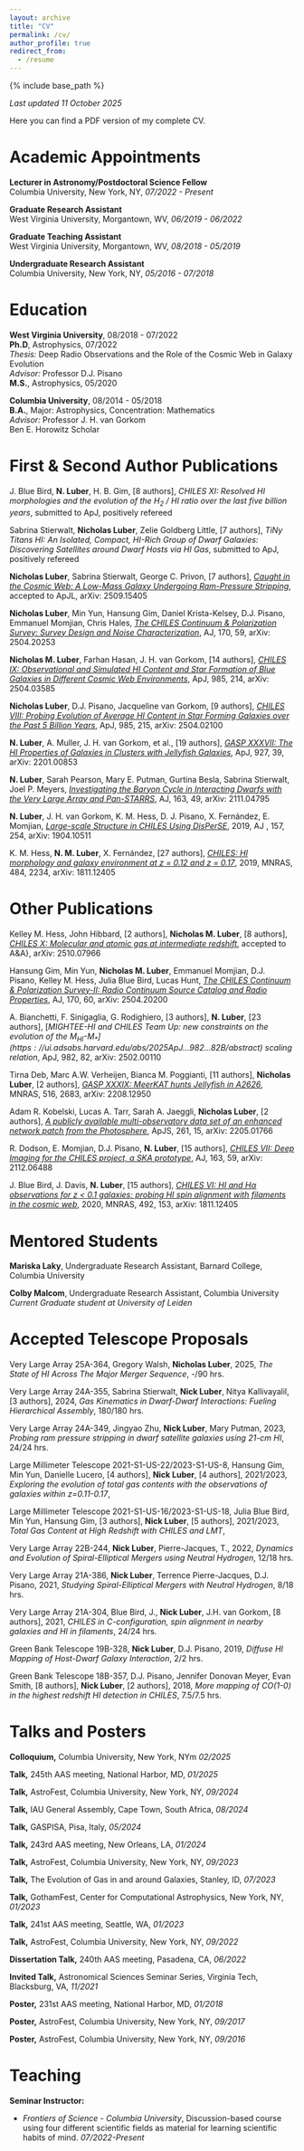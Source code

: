 ```yaml
---
layout: archive
title: "CV"
permalink: /cv/
author_profile: true
redirect_from:
  - /resume
---
```


{% include base_path %}

*Last updated 11 October 2025*

Here you can find a PDF version of my complete CV.

Academic Appointments
======
**Lecturer in Astronomy/Postdoctoral Science Fellow**  
Columbia University, New York, NY, *07/2022 - Present*  

**Graduate Research Assistant**  
West Virginia University, Morgantown, WV, *06/2019 - 06/2022*  

**Graduate Teaching Assistant**  
West Virginia University, Morgantown, WV, *08/2018 - 05/2019*  

**Undergraduate Research Assistant**  
Columbia University, New York, NY, *05/2016 - 07/2018*  


Education
======
**West Virginia University**, 08/2018 - 07/2022  
**Ph.D**, Astrophysics, 07/2022  
*Thesis:* Deep Radio Observations and the Role of the Cosmic Web in Galaxy Evolution  
*Advisor:* Professor D.J. Pisano  
**M.S.**, Astrophysics, 05/2020

**Columbia University**, 08/2014 - 05/2018  
**B.A.**, Major: Astrophysics, Concentration: Mathematics  
*Advisor:* Professor J. H. van Gorkom  
Ben E. Horowitz Scholar

First & Second Author Publications
======
J. Blue Bird, **N. Luber**, H. B. Gim, \[8 authors\], *CHILES XI: Resolved HI morphologies and the evolution of the H$_{2}$ / HI ratio over the last five billion years*, submitted to ApJ, positively refereed

Sabrina Stierwalt, **Nicholas Luber**, Zelie Goldberg Little, \[7 authors\], *TiNy Titans HI: An Isolated, Compact, HI-Rich Group of Dwarf Galaxies: Discovering Satellites around Dwarf Hosts via HI Gas*, submitted to ApJ, positively refereed

**Nicholas Luber**, Sabrina Stierwalt, George C. Privon, \[7 authors\], [*Caught in the Cosmic Web: A Low-Mass Galaxy Undergoing Ram-Pressure Stripping*](https://ui.adsabs.harvard.edu/abs/2025arXiv250915405L/abstract), accepted to ApJL, arXiv: 2509.15405

**Nicholas Luber**, Min Yun, Hansung Gim, Daniel Krista-Kelsey, D.J. Pisano, Emmanuel Momjian, Chris Hales, [*The CHILES Continuum & Polarization Survey: Survey Design and Noise Characterization*](https://ui.adsabs.harvard.edu/abs/2025AJ....170...59L/abstract), AJ, 170, 59, arXiv: 2504.20253

**Nicholas M. Luber**, Farhan Hasan, J. H. van Gorkom, \[14 authors\], [*CHILES IX: Observational and Simulated HI Content and Star Formation of Blue Galaxies in Different Cosmic Web Environments*](https://ui.adsabs.harvard.edu/abs/2025ApJ...985..214L/abstract), ApJ, 985, 214, arXiv: 2504.03585

**Nicholas Luber**, D.J. Pisano, Jacqueline van Gorkom, \[9 authors\], [*CHILES VIII: Probing Evolution of Average HI Content in Star Forming Galaxies over the Past 5 Billion Years*](https://ui.adsabs.harvard.edu/abs/2025ApJ...985..215L/abstract), ApJ, 985, 215, arXiv: 2504.02100 

**N. Luber**, A. Muller, J. H. van Gorkom, et al., \[19 authors\], [*GASP XXXVII: The HI Properties of Galaxies in Clusters with Jellyfish Galaxies*](https://ui.adsabs.harvard.edu/abs/2022ApJ...927...39L/abstract), ApJ, 927, 39, arXiv: 2201.00853

**N. Luber**, Sarah Pearson, Mary E. Putman, Gurtina Besla, Sabrina Stierwalt, Joel P. Meyers, [*Investigating the Baryon Cycle in Interacting Dwarfs with the Very Large Array and Pan-STARRS*](https://ui.adsabs.harvard.edu/abs/2022AJ....163...49L/abstract), AJ, 163, 49, arXiv: 2111.04795

**N. Luber**, J. H. van Gorkom, K. M. Hess, D. J. Pisano, X. Fernández, E. Momjian, [*Large-scale Structure in CHILES Using DisPerSE*](https://ui.adsabs.harvard.edu/abs/2019AJ....157..254L/abstract), 2019, AJ , 157, 254, arXiv: 1904.10511

K. M. Hess, **N. M. Luber**, X. Fernández, \[27 authors\], [*CHILES: HI morphology and galaxy environment at $z$ = 0.12 and $z$ = 0.17*](https://ui.adsabs.harvard.edu/abs/2019MNRAS.484.2234H/abstract), 2019, MNRAS, 484, 2234, arXiv: 1811.12405


Other Publications
======

Kelley M. Hess, John Hibbard, \[2 authors\], **Nicholas M. Luber**, \[8 authors\], [*CHILES X: Molecular and atomic gas at intermediate redshift*](https://ui.adsabs.harvard.edu/abs/2025arXiv251007966H/abstract), accepted to A&A}, arXiv: 2510.07966

Hansung Gim, Min Yun, **Nicholas M. Luber**, Emmanuel Momjian, D.J. Pisano, Kelley M. Hess, Julia Blue Bird, Lucas Hunt, [*The CHILES Continuum \& Polarization Survey-II: Radio Continuum Source Catalog and Radio Properties*](https://ui.adsabs.harvard.edu/abs/2025AJ....170...60G/abstract), AJ, 170, 60, arXiv: 2504.20200

A. Bianchetti, F. Sinigaglia, G. Rodighiero, \[3 authors\], **N. Luber**, \[23 authors\], [*MIGHTEE-HI and CHILES Team Up: new constraints on the evolution of the M$_{HI}$-M$_{*}](https://ui.adsabs.harvard.edu/abs/2025ApJ...982...82B/abstract)$ scaling relation*, ApJ, 982, 82, arXiv: 2502.00110

Tirna Deb, Marc A.W. Verheijen, Bianca M. Poggianti, \[11 authors\], **Nicholas Luber**, \[2 authors\], [*GASP XXXIX: MeerKAT hunts Jellyfish in A2626*](https://ui.adsabs.harvard.edu/abs/2022MNRAS.516.2683D/abstract), MNRAS, 516, 2683, arXiv: 2208.12950

Adam R. Kobelski, Lucas A. Tarr, Sarah A. Jaeggli, **Nicholas Luber**, \[2 authors\], [*A publicly available multi-observatory data set of an enhanced network patch from the Photosphere*](https://ui.adsabs.harvard.edu/abs/2022ApJS..261...15K/abstract), ApJS, 261, 15, arXiv: 2205.01766 

R. Dodson, E. Momjian, D.J. Pisano, **N. Luber**, \[15 authors\], [*CHILES VII: Deep Imaging for the CHILES project, a SKA prototype*](https://ui.adsabs.harvard.edu/abs/2022AJ....163...59D/abstract), AJ, 163, 59, arXiv: 2112.06488

J. Blue Bird, J. Davis, **N. Luber**, \[15 authors\], [*CHILES VI: HI and H$\alpha$ observations for $z$ $<$ 0.1 galaxies; probing HI spin alignment with filaments in the cosmic web*](https://ui.adsabs.harvard.edu/abs/2020MNRAS.492..153B/abstract), 2020, MNRAS, 492, 153, arXiv: 1811.12405


Mentored Students
======
**Mariska Laky**, Undergraduate Research Assistant, Barnard College, Columbia University  

**Colby Malcom**, Undergraduate Research Assistant, Columbia University  
*Current Graduate student at University of Leiden*  


Accepted Telescope Proposals
======
Very Large Array 25A-364, Gregory Walsh, **Nicholas Luber**, 2025, *The State of HI Across The Major Merger Sequence*, -/90 hrs.

Very Large Array 24A-355, Sabrina Stierwalt, **Nick Luber**, Nitya Kallivayalil, \[3 authors\], 2024, *Gas Kinematics in Dwarf-Dwarf Interactions: Fueling Hierarchical Assembly*, 180/180 hrs.

Very Large Array 24A-349, Jingyao Zhu, **Nick Luber**, Mary Putman, 2023, *Probing ram pressure stripping in dwarf satellite galaxies using 21-cm HI*, 24/24 hrs.

Large Millimeter Telescope 2021-S1-US-22/2023-S1-US-8, Hansung Gim, Min Yun, Danielle Lucero, \[4 authors\], **Nick Luber**, \[4 authors\], 2021/2023, *Exploring the evolution of total gas contents with the observations of galaxies within z=0.11-0.17*, 

Large Millimeter Telescope 2021-S1-US-16/2023-S1-US-18, Julia Blue Bird, Min Yun, Hansung Gim, \[3 authors\], **Nick Luber**, \[5 authors\], 2021/2023, *Total Gas Content at High Redshift with CHILES and LMT*, 

Very Large Array 22B-244, **Nick Luber**, Pierre-Jacques, T., 2022, *Dynamics and Evolution of Spiral-Elliptical Mergers using Neutral Hydrogen*, 12/18 hrs.

Very Large Array 21A-386, **Nick Luber**, Terrence Pierre-Jacques, D.J. Pisano, 2021, *Studying Spiral-Elliptical Mergers with Neutral Hydrogen*, 8/18 hrs. 

Very Large Array 21A-304, Blue Bird, J., **Nick Luber**, J.H. van Gorkom, \[8 authors\], 2021, *CHILES in C-configuration, spin alignment in nearby galaxies and HI in filaments*, 24/24 hrs.

Green Bank Telescope 19B-328, **Nick Luber**, D.J. Pisano, 2019, *Diffuse HI Mapping of Host-Dwarf Galaxy Interaction*, 2/2 hrs.

Green Bank Telescope 18B-357, D.J. Pisano, Jennifer Donovan Meyer, Evan Smith, \[8 authors\], **Nick Luber**, \[2 authors\], 2018, *More mapping of CO(1-0) in the highest redshift HI detection in CHILES*, 7.5/7.5 hrs.


Talks and Posters
======
**Colloquium,** Columbia University, New York, NYm *02/2025*

**Talk,** 245th AAS meeting, National Harbor, MD, *01/2025*

**Talk,** AstroFest, Columbia University, New York, NY, *09/2024*

**Talk,** IAU General Assembly, Cape Town, South Africa, *08/2024*

**Talk,** GASPISA, Pisa, Italy, *05/2024*

**Talk,** 243rd AAS meeting, New Orleans, LA, *01/2024*

**Talk,** AstroFest, Columbia University, New York, NY, *09/2023*

**Talk,** The Evolution of Gas in and around Galaxies, Stanley, ID, *07/2023*

**Talk,** GothamFest, Center for Computational Astrophysics, New York, NY, *01/2023*

**Talk,** 241st AAS meeting, Seattle, WA, *01/2023*

**Talk,** AstroFest, Columbia University, New York, NY, *09/2022*

**Dissertation Talk,** 240th AAS meeting, Pasadena, CA, *06/2022*

**Invited Talk,** Astronomical Sciences Seminar Series, Virginia Tech, Blacksburg, VA, *11/2021*

**Poster,** 231st AAS meeting, National Harbor, MD, *01/2018*

**Poster,** AstroFest, Columbia University, New York, NY, *09/2017*

**Poster,** AstroFest, Columbia University, New York, NY, *09/2016*


Teaching
======
**Seminar Instructor:**
* *Frontiers of Science - Columbia University*, Discussion-based course using four different scientific fields as material for learning scientific habits of mind. *07/2022-Present*


  

